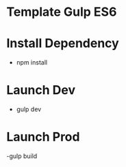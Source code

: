 # Template Gulp ES6

# Install Dependency
  - npm install

# Launch Dev
  - gulp dev

# Launch Prod
  -gulp build
